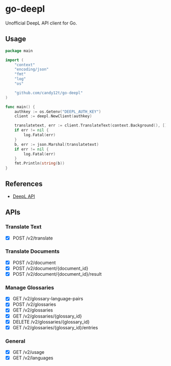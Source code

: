 # go-deepl

Unofficial DeepL API client for Go.

## Usage

```go
package main

import (
	"context"
	"encoding/json"
	"fmt"
	"log"
	"os"

	"github.com/candy12t/go-deepl"
)

func main() {
	authkey := os.Getenv("DEEPL_AUTH_KEY")
	client := deepl.NewClient(authkey)

	translatetext, err := client.TranslateText(context.Background(), []string{"Hello world"}, "JA", deepl.TranslateOption{SourceLang: "EN"})
	if err != nil {
		log.Fatal(err)
	}
	b, err := json.Marshal(translatetext)
	if err != nil {
		log.Fatal(err)
	}
	fmt.Println(string(b))
}
```

## References

- [DeepL API](https://www.deepl.com/en/docs-api)

## APIs

### Translate Text

- [x] POST /v2/translate

### Translate Documents

- [x] POST /v2/document
- [x] POST /v2/document/{document_id}
- [x] POST /v2/document/{document_id}/result

### Manage Glossaries

- [x] GET /v2/glossary-language-pairs
- [x] POST /v2/glossaries
- [x] GET /v2/glossaries
- [x] GET /v2/glossaries/{glossary_id}
- [x] DELETE /v2/glossaries/{glossary_id}
- [x] GET /v2/glossaries/{glossary_id}/entries

### General

- [x] GET /v2/usage
- [x] GET /v2/languages
